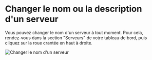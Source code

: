 # Changer le nom ou la description d'un serveur

Vous pouvez changer le nom d'un serveur à tout moment. Pour cela, rendez-vous dans la section "Serveurs" de votre tableau de bord, puis cliquez sur la roue crantée en haut à droite.

![Changer le nom d'un serveur](../assets/dashboard/server_settings.png)
